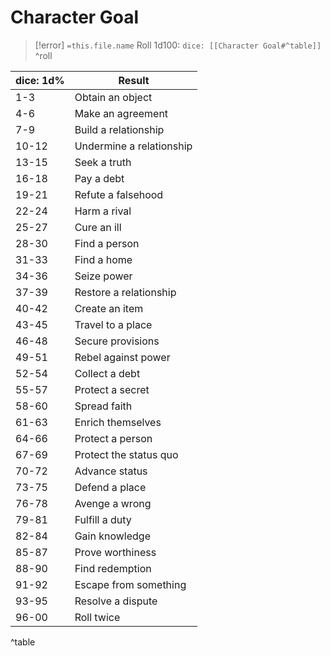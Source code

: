 # Character Goal
>[!error] `=this.file.name`
>Roll 1d100: `dice: [[Character Goal#^table]]`
^roll

| dice: 1d%   | Result                   |
|--------|--------------------------|
| 1-3    | Obtain an object         |
| 4-6    | Make an agreement        |
| 7-9    | Build a relationship     |
| 10-12  | Undermine a relationship |
| 13-15  | Seek a truth             |
| 16-18  | Pay a debt               |
| 19-21  | Refute a falsehood       |
| 22-24  | Harm a rival             |
| 25-27  | Cure an ill              |
| 28-30  | Find a person            |
| 31-33  | Find a home              |
| 34-36  | Seize power              |
| 37-39  | Restore a relationship   |
| 40-42  | Create an item           |
| 43-45  | Travel to a place        |
| 46-48  | Secure provisions        |
| 49-51  | Rebel against power      |
| 52-54  | Collect a debt           |
| 55-57  | Protect a secret         |
| 58-60  | Spread faith             |
| 61-63  | Enrich themselves        |
| 64-66  | Protect a person         |
| 67-69  | Protect the status quo   |
| 70-72  | Advance status           |
| 73-75  | Defend a place           |
| 76-78  | Avenge a wrong           |
| 79-81  | Fulfill a duty           |
| 82-84  | Gain knowledge           |
| 85-87  | Prove worthiness         |
| 88-90  | Find redemption          |
| 91-92  | Escape from something    |
| 93-95  | Resolve a dispute        |
| 96-00  | Roll twice               |
^table
